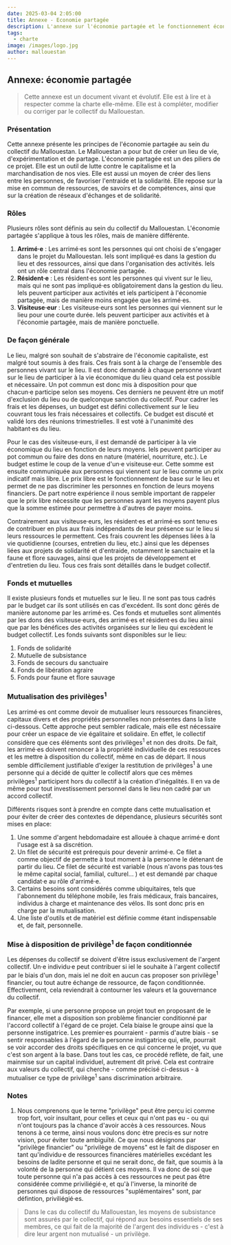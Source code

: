 ```yaml
---
date: 2025-03-04 2:05:00
title: Annexe - Economie partagée
description: L'annexe sur l'économie partagée et le fonctionnement économique du Mallouestan.
tags:
  - charte
image: /images/logo.jpg
author: mallouestan
---
```


## Annexe: économie partagée

> Cette annexe est un document vivant et évolutif. Elle est à lire et à respecter comme la charte elle-même. Elle est à compléter, modifier ou corriger par le collectif du Mallouestan.

### Présentation

Cette annexe présente les principes de l'économie partagée au sein du collectif du Mallouestan. Le Mallouestan a pour but de créer un lieu de vie, d'expérimentation et de partage. L'économie partagée est un des piliers de ce projet. Elle est un outil de lutte contre le capitalisme et la marchandisation de nos vies. Elle est aussi un moyen de créer des liens entre les personnes, de favoriser l'entraide et la solidarité. Elle repose sur la mise en commun de ressources, de savoirs et de compétences, ainsi que sur la création de réseaux d'échanges et de solidarité.

### Rôles

Plusieurs rôles sont définis au sein du collectif du Mallouestan. L'économie partagée s'applique à tous les rôles, mais de manière différente.
1. **Arrimé·e** : Les arrimé·es sont les personnes qui ont choisi de s'engager dans le projet du Mallouestan. Iels sont impliqué·es dans la gestion du lieu et des ressources, ainsi que dans l'organisation des activités. Iels ont un rôle central dans l'économie partagée.
2. **Résident·e** : Les résident·es sont les personnes qui vivent sur le lieu, mais qui ne sont pas impliqué·es obligatoirement dans la gestion du lieu. Iels peuvent participer aux activités et iels participent à l'économie partagée, mais de manière moins engagée que les arrimé·es.
3. **Visiteuse·eur** : Les visiteuse·eurs sont les personnes qui viennent sur le lieu pour une courte durée. Iels peuvent participer aux activités et à l'économie partagée, mais de manière ponctuelle.

### De façon générale

Le lieu, malgré son souhait de s'abstraire de l'économie capitaliste, est malgré tout soumis à des frais. Ces frais sont à la charge de l'ensemble des personnes vivant sur le lieu. Il est donc demandé à chaque personne vivant sur le lieu de participer à la vie économique du lieu quand cela est possible et nécessaire. Un pot commun est donc mis à disposition pour que chacun·e participe selon ses moyens. Ces derniers ne peuvent être un motif d'exclusion du lieu ou de quelconque sanction du collectif. Pour cadrer les frais et les dépenses, un budget est défini collectivement sur le lieu couvrant tous les frais nécessaires et collectifs. Ce budget est discuté et validé lors des réunions trimestrielles. Il est voté à l'unanimité des habitant·es du lieu.

Pour le cas des visiteuse·eurs, il est demandé de participer à la vie économique du lieu en fonction de leurs moyens. Iels peuvent participer au pot commun ou faire des dons en nature (matériel, nourriture, etc.). Le budget estime le coup de la venue d'un·e visiteuse·eur. Cette somme est ensuite communiquée aux personnes qui viennent sur le lieu comme un prix indicatif mais libre. Le prix libre est le fonctionnement de base sur le lieu et permet de ne pas discriminer les personnes en fonction de leurs moyens financiers. De part notre expérience il nous semble important de rappeler que le prix libre nécessite que les personnes ayant les moyens payent plus que la somme estimée pour permettre à d'autres de payer moins.

Contrairement aux visiteuse·eurs, les résident·es et arrimé·es sont tenu·es de contribuer en plus aux frais indépendants de leur présence sur le lieu si leurs ressources le permettent. Ces frais couvrent les dépenses liées à la vie quotidienne (courses, entretien du lieu, etc.) ainsi que les dépenses liées aux projets de solidarité et d'entraide, notamment le sanctuaire et la faune et flore sauvages, ainsi que les projets de développement et d'entretien du lieu. Tous ces frais sont détaillés dans le budget collectif. 

### Fonds et mutuelles

Il existe plusieurs fonds et mutuelles sur le lieu. Il ne sont pas tous cadrés par le budget car ils sont utilisés en cas d'excédent. Ils sont donc gérés de manière autonome par les arrimé·es. Ces fonds et mutuelles sont alimentés par les dons des visiteuse·eurs, des arrimé·es et résident·es du lieu ainsi que par les bénéfices des activités organisées sur le lieu qui excèdent le budget collectif. Les fonds suivants sont disponibles sur le lieu:

1. Fonds de solidarité
2. Mutuelle de subsistance
3. Fonds de secours du sanctuaire
4. Fonds de libération agraire
5. Fonds pour faune et flore sauvage

### Mutualisation des privilèges<sup>1</sup>

Les arrimé·es ont comme devoir de mutualiser leurs ressources financières, capitaux divers et des propriétés personnelles non présentes dans la liste ci-dessous. Cette approche peut sembler radicale, mais elle est nécessaire pour créer un espace de vie égalitaire et solidaire. En effet, le collectif considère que ces éléments sont des privilèges<sup>1</sup> et non des droits. De fait, les arrimé·es doivent renoncer à la propriété individuelle de ces ressources et les mettre à disposition du collectif, même en cas de départ. Il nous semble difficilement justifiable d'exiger la restitution de privilèges<sup>1</sup> à une personne qui a décidé de quitter le collectif alors que ces mêmes privilèges<sup>1</sup> participent hors du collectif à la création d'inégalités. Il en va de même pour tout investissement personnel dans le lieu non cadré par un accord collectif. 

Différents risques sont à prendre en compte dans cette mutualisation et pour éviter de créer des contextes de dépendance, plusieurs sécurités sont mises en place:
1. Une somme d'argent hebdomadaire est allouée à chaque arrimé·e dont l'usage est à sa discrétion.
2. Un filet de sécurité est prérequis pour devenir arrimé·e. Ce filet a comme objectif de permette à tout moment à la personne le détenant de partir du lieu. Ce filet de sécurité est variable (nous n'avons pas tous·tes le même capital social, familial, culturel... ) et est demandé par chaque candidat·e au rôle d'arrimé·e.
3. Certains besoins sont considérés comme ubiquitaires, tels que l'abonnement du téléphone mobile, les frais médicaux, frais bancaires, individus à charge et maintenance des vélos. Ils sont donc pris en charge par la mutualisation.
4. Une liste d'outils et de matériel est définie comme étant indispensable et, de fait, personnelle.

### Mise à disposition de privilège<sup>1</sup> de façon conditionnée 

Les dépenses du collectif se doivent d'être issus exclusivement de l'argent collectif. Un·e individu·e peut contribuer si iel le souhaite à l'argent collectif par le biais d'un don, mais iel ne doit en aucun cas proposer son privilège<sup>1</sup> financier, ou tout autre échange de ressource, de façon conditionnée. Effectivement, cela reviendrait à contourner les valeurs et la gouvernance du collectif. 

Par exemple, si une personne propose un projet tout en proposant de le financer, elle met a disposition son problème financier conditionné par l'accord collectif à l'égard de ce projet. Cela biaise le groupe ainsi que la personne instigatrice. Les premier·es pourraient - parmis d'autre biais - se sentir responsables à l'égard de la personne instigatrice qui, elle, pourrait se voir accorder des droits spécifiques en ce qui concerne le projet, vu que c'est son argent à la base. Dans tout les cas, ce procédé reflète, de fait, une mainmise sur un capital individuel, autrement dit privé. Cela est contraire aux valeurs du collectif, qui cherche - comme précisé ci-dessus - à mutualiser ce type de privilège<sup>1</sup> sans discrimination arbitraire. 

### Notes

1. Nous comprenons que le terme "privilège" peut être perçu ici comme trop fort, voir insultant, pour celles et ceux qui n'ont pas eu - ou qui n'ont toujours pas la chance d'avoir accès à ces ressources. Nous tenons à ce terme, ainsi nous voulons donc ètre precis·es sur notre vision, pour éviter toute ambiguïté. Ce que nous désignons par "privilège financier" ou "privilège de moyens" est le fait de disposer en tant qu'individu·e de ressources financières matérielles excédant les besoins de ladite personne et qui ne serait donc, de fait, que soumis à la volonté de la personne qui détient ces moyens. Il va donc de soi que toute personne qui n'a pas accès à ces ressources ne peut pas être considérée comme priviliégié·e, et qu'à l'inverse, la minorité de personnes qui dispose de ressources "suplémentaires" sont, par défintion,  priviliégié·es.

> Dans le cas du collectif du Mallouestan, les moyens de subsistance sont assurés par le collectif, qui répond aux besoins essentiels de ses membres, ce qui fait de la majorité de l'argent des individu·es - c'est à dire leur argent non mutualisé - un privilège. 
